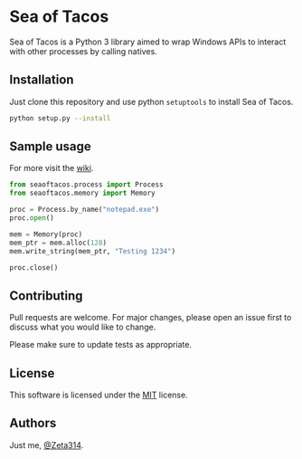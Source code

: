 # Sea of Tacos

Sea of Tacos is a Python 3 library aimed to wrap Windows APIs to interact with other processes by calling natives.

## Installation

Just clone this repository and use python `setuptools` to install Sea of Tacos.

```bash
python setup.py --install
```

## Sample usage

For more visit the [wiki](https://github.com/Zeta314/Sea-of-Tacos/wiki).

```python
from seaoftacos.process import Process
from seaoftacos.memory import Memory

proc = Process.by_name("notepad.exe")
proc.open()

mem = Memory(proc)
mem_ptr = mem.alloc(128)
mem.write_string(mem_ptr, "Testing 1234")

proc.close()

```

## Contributing
Pull requests are welcome. For major changes, please open an issue first to discuss what you would like to change.

Please make sure to update tests as appropriate.

## License
This software is licensed under the [MIT](https://choosealicense.com/licenses/mit/) license.

## Authors

Just me, [@Zeta314](https://github.com/Zeta314).
